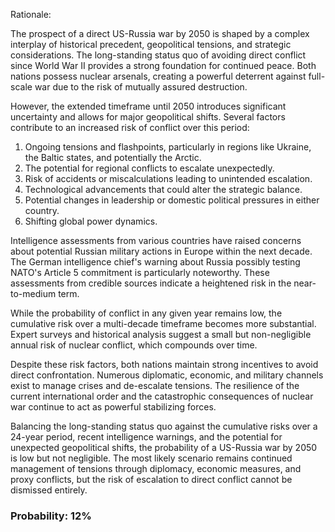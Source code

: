 Rationale:

The prospect of a direct US-Russia war by 2050 is shaped by a complex interplay of historical precedent, geopolitical tensions, and strategic considerations. The long-standing status quo of avoiding direct conflict since World War II provides a strong foundation for continued peace. Both nations possess nuclear arsenals, creating a powerful deterrent against full-scale war due to the risk of mutually assured destruction.

However, the extended timeframe until 2050 introduces significant uncertainty and allows for major geopolitical shifts. Several factors contribute to an increased risk of conflict over this period:

1. Ongoing tensions and flashpoints, particularly in regions like Ukraine, the Baltic states, and potentially the Arctic.
2. The potential for regional conflicts to escalate unexpectedly.
3. Risk of accidents or miscalculations leading to unintended escalation.
4. Technological advancements that could alter the strategic balance.
5. Potential changes in leadership or domestic political pressures in either country.
6. Shifting global power dynamics.

Intelligence assessments from various countries have raised concerns about potential Russian military actions in Europe within the next decade. The German intelligence chief's warning about Russia possibly testing NATO's Article 5 commitment is particularly noteworthy. These assessments from credible sources indicate a heightened risk in the near-to-medium term.

While the probability of conflict in any given year remains low, the cumulative risk over a multi-decade timeframe becomes more substantial. Expert surveys and historical analysis suggest a small but non-negligible annual risk of nuclear conflict, which compounds over time.

Despite these risk factors, both nations maintain strong incentives to avoid direct confrontation. Numerous diplomatic, economic, and military channels exist to manage crises and de-escalate tensions. The resilience of the current international order and the catastrophic consequences of nuclear war continue to act as powerful stabilizing forces.

Balancing the long-standing status quo against the cumulative risks over a 24-year period, recent intelligence warnings, and the potential for unexpected geopolitical shifts, the probability of a US-Russia war by 2050 is low but not negligible. The most likely scenario remains continued management of tensions through diplomacy, economic measures, and proxy conflicts, but the risk of escalation to direct conflict cannot be dismissed entirely.

### Probability: 12%